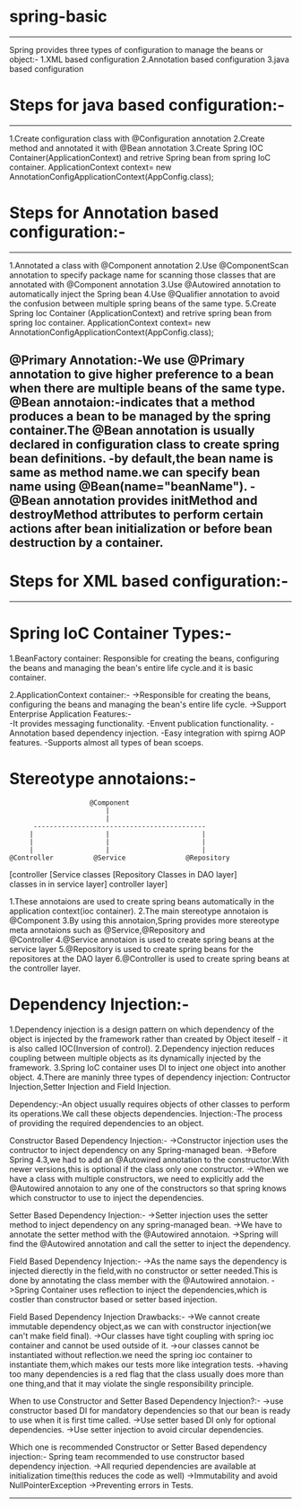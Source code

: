 # spring-basic
-------------------
Spring provides three types of configuration to manage the beans or object:-
1.XML based configuration
2.Annotation based configuration
3.java based configuration

# Steps for java based configuration:-
----------------------------------
1.Create configuration class with @Configuration annotation
2.Create method and annotated it with @Bean annotation
3.Create Spring IOC Container(ApplicationContext) and retrive Spring bean from spring IoC container.
   ApplicationContext context= new AnnotationConfigApplicationContext(AppConfig.class);

# Steps for Annotation based configuration:-
----------------------------------------------
1.Annotated a class with @Component annotation
2.Use @ComponentScan annotation to specify package name for scanning those classes that are annotated with @Component annotation
3.Use @Autowired annotation to automatically inject the Spring bean
4.Use @Qualifier annotation to avoid the confusion between multiple spring beans of the same type.
5.Create Spring Ioc Container (ApplicationContext) and retrive spring bean from spring Ioc container.
    ApplicationContext context= new AnnotationConfigApplicationContext(AppConfig.class);
    
@Primary Annotation:-We use @Primary annotation to give higher preference to a bean when there are multiple beans of the same type.
@Bean annotaion:-indicates that a method produces a bean to be managed by the spring container.The @Bean annotation is usually declared in configuration class to create spring bean definitions.
-by default,the bean name is same as method name.we can specify bean name using @Bean(name="beanName").
-@Bean annotation provides initMethod and destroyMethod attributes to perform certain actions after bean initialization or before bean destruction by a container.
-----------------------------------
# Steps for XML based configuration:-


----------------------------------
# Spring IoC Container Types:-

1.BeanFactory container: Responsible for creating the beans, configuring the beans and managing the bean's entire life cycle.and it is 
  basic container.

2.ApplicationContext container:-
  ->Responsible for creating the beans, configuring the beans and managing the bean's entire life cycle.
  ->Support Enterprise Application Features:-  
     -It provides messaging functionality.
	   -Envent publication functionality.
	   -Annotation based dependency injection.
	   -Easy integration with spirng AOP features.
	   -Supports almost all types of bean scoeps.

# Stereotype annotaions:-

                        @Component
                            |
                            |
          -------------------------------------------
         |                  |                       |
         |                  |                       |
         |                  |                       |
    @Controller          @Service               @Repository  
 [controller           [Service classes       [Repository Classes in DAO layer]  
  classes in            in service layer] 
  controller
  layer]  
  
 1.These annotaions are used to create spring beans automatically in the application context(ioc container).
 2.The main stereotype annotaion is @Component
 3.By using this annotaion,Spring provides more stereotype meta annotaions such as @Service,@Repository and  
   @Controller
 4.@Service annotaion is used to create spring beans at the service layer
 5.@Repository is used to create spring beans for the repositores at the DAO layer
 6.@Controller is used to create spring beans at the controller layer.
 

# Dependency Injection:-
1.Dependency injection is a design pattern on which dependency of the object is injected by the framework rather than created by Object iteself - it is also called IOC(Inversion of control).
2.Dependency injection reduces coupling between multiple objects as its dynamically injected by the framework.
3.Spring IoC container uses DI to inject one object into another object.
4.There are maninly three types of dependency injection:
    Contructor Injection,Setter Injection and Field Injection.
    
Dependency:-An object usually requires objects of other classes to perform its operations.We call these objects dependencies.
Injection:-The process of providing the required dependencies to an object.

Constructor Based Dependency Injection:-
->Constructor injection uses the contructor to inject dependency on any Spring-managed bean.
->Before Spring 4.3,we had to add an @Autowired annotation to the constructor.With newer versions,this is optional if the class only one constructor.
->When we have a class with multiple constructors, we need to explicitly add the @Autowired annotaion to any one of the constructors so that spring knows which constructor to use to inject the dependencies.

Setter Based Dependency Injection:-
->Setter injection uses the setter method to inject dependency on any spring-managed bean.
->We have to annotate the setter method with the @Autowired annotaion.
->Spring will find the @Autowired annotation and call the setter to inject the dependency.

Field Based Dependency Injection:-
->As the name says the dependency is injected dierectly in the field,with no constructor or setter needed.This is done by annotating the class member with the @Autowired annotaion.
->Spring Container uses reflection to inject the dependencies,which is costler than constructor based or setter based injection.

Field Based Dependency Injection Drawbacks:-
->We cannot create immutable dependency object,as we can with constructor injection(we can't make field final).
->Our classes have tight coupling with spring ioc container and cannot be used outside of it.
->our classes cannot be instantiated without reflection.we need the spring ioc container to instantiate them,which makes our tests more like integration tests.
->having too many dependencies is a red flag that the class usually does more than one thing,and that it may violate the single responsibility principle.

When to use Constructor and Setter Based Dependency Injection?:-
->use constructor based DI for mandatory dependencies so that our bean is ready to use when it is first time called.
->Use setter based DI only for optional dependencies.
->Use setter injection to avoid circular dependencies.

Which one is recommended Constructor or Setter Based dependency injection:-
Spring team recommended to use constructor based dependency injection.
->All requried dependencies are available at initialization time(this reduces the code as well)
->Immutability and avoid NullPointerException
->Preventing errors in Tests.

***********************************************************************
